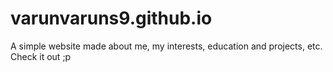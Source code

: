 # varunvaruns9.github.io

A simple website made about me, my interests, education and projects, etc. Check it out ;p
